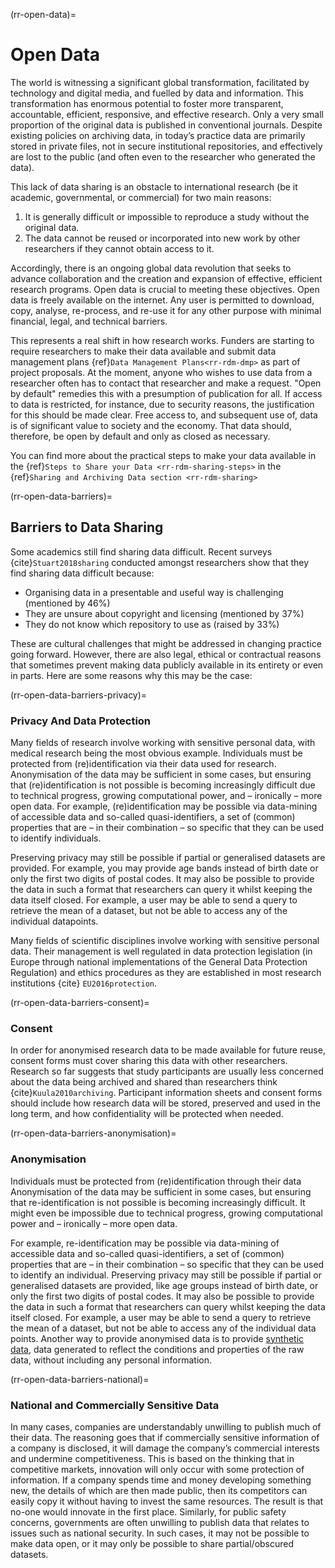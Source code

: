 (rr-open-data)=
# Open Data

The world is witnessing a significant global transformation, facilitated by technology and digital media, and fuelled by data and information.
This transformation has enormous potential to foster more transparent, accountable, efficient, responsive, and effective research.
Only a very small proportion of the original data is published in conventional journals. 
Despite existing policies on archiving data, in today’s practice data are primarily stored in private files, not in secure institutional repositories, and effectively are lost to the public (and often even to the researcher who generated the data).

This lack of data sharing is an obstacle to international research (be it academic, governmental, or commercial) for two main reasons:

1. It is generally difficult or impossible to reproduce a study without the original data.
2. The data cannot be reused or incorporated into new work by other researchers if they cannot obtain access to it.

Accordingly, there is an ongoing global data revolution that seeks to advance collaboration and the creation and expansion of effective, efficient research programs.
Open data is crucial to meeting these objectives.
Open data is freely available on the internet. 
Any user is permitted to download, copy, analyse, re-process, and re-use it for any other purpose with minimal financial, legal, and technical barriers.

This represents a real shift in how research works. Funders are starting to require researchers to make their data available and submit data management plans {ref}`Data Management Plans<rr-rdm-dmp>` as part of project proposals.
At the moment, anyone who wishes to use data from a researcher often has to contact that researcher and make a request.
"Open by default" remedies this with a presumption of publication for all.
If access to data is restricted, for instance, due to security reasons, the justification for this should be made clear.
Free access to, and subsequent use of, data is of significant value to society and the economy. 
That data should, therefore, be open by default and only as closed as necessary. 

You can find more about the practical steps to make your data available in the {ref}`Steps to Share your Data <rr-rdm-sharing-steps>` in the {ref}`Sharing and Archiving Data section <rr-rdm-sharing>`


(rr-open-data-barriers)=
## Barriers to Data Sharing
Some academics still find sharing data difficult.
Recent surveys {cite}`Stuart2018sharing` conducted amongst researchers show that they find sharing data difficult because:

- Organising data in a presentable and useful way is challenging (mentioned by 46%)
- They are unsure about copyright and licensing (mentioned by 37%)
- They do not know which repository to use as (raised by 33%)

These are cultural challenges that might be addressed in changing practice going forward.
However, there are also legal, ethical or contractual reasons that sometimes prevent making data publicly available in its entirety or even in parts.
Here are some reasons why this may be the case:

(rr-open-data-barriers-privacy)=
### Privacy And Data Protection

Many fields of research involve working with sensitive personal data, with medical research being the most obvious example.
Individuals must be protected from (re)identification via their data used for research. 
Anonymisation of the data may be sufficient in some cases, but ensuring that (re)identification is not possible is becoming increasingly difficult due to technical progress, growing computational power, and – ironically – more open data. 
For example, (re)identification may be possible via data-mining of accessible data and so-called quasi-identifiers, a set of (common) properties that are – in their combination – so specific that they can be used to identify individuals.

Preserving privacy may still be possible if partial or generalised datasets are provided.
For example, you may provide age bands instead of birth date or only the first two digits of postal codes.
It may also be possible to provide the data in such a format that researchers can query it whilst keeping the data itself closed. 
For example, a user may be able to send a query to retrieve the mean of a dataset, but not be able to access any of the individual datapoints.

Many fields of scientific disciplines involve working with sensitive personal data.
Their management is well regulated in data protection legislation (in Europe through national implementations of the General Data Protection Regulation) and ethics procedures as they are established in most research institutions {cite} `EU2016protection`.

(rr-open-data-barriers-consent)=
### Consent

In order for anonymised research data to be made available for future reuse, consent forms must cover sharing this data with other researchers.
Research so far suggests that study participants are usually less concerned about the data being archived and shared than researchers think {cite}`Kuula2010archiving`.
Participant information sheets and consent forms should include how research data will be stored, preserved and used in the long term, and how confidentiality will be protected when needed.

(rr-open-data-barriers-anonymisation)=
### Anonymisation

Individuals must be protected from (re)identification through their data
Anonymisation of the data may be sufficient in some cases, but ensuring that re-identification is not possible is becoming increasingly difficult.
It might even be impossible due to technical progress, growing computational power and – ironically – more open data.

For example, re-identification may be possible via data-mining of accessible data and so-called quasi-identifiers, a set of (common) properties that are – in their combination – so specific that they can be used to identify an individual.
Preserving privacy may still be possible if partial or generalised datasets are provided, like age groups instead of birth date, or only the first two digits of postal codes.
It may also be possible to provide the data in such a format that researchers can query whilst keeping the data itself closed.
For example, a user may be able to send a query to retrieve the mean of a dataset, but not be able to access any of the individual data points.
Another way to provide anonymised data is to provide [synthetic data](https://en.wikipedia.org/wiki/Synthetic_data), data generated to reflect the conditions and properties of the raw data, without including any personal information.

(rr-open-data-barriers-national)=
### National and Commercially Sensitive Data

In many cases, companies are understandably unwilling to publish much of their data.
The reasoning goes that if commercially sensitive information of a company is disclosed, it will damage the company’s commercial interests and undermine competitiveness.
This is based on the thinking that in competitive markets, innovation will only occur with some protection of information.
If a company spends time and money developing something new, the details of which are then made public, then its competitors can easily copy it without having to invest the same resources.
The result is that no-one would innovate in the first place.
Similarly, for public safety concerns, governments are often unwilling to publish data that relates to issues such as national security.
In such cases, it may not be possible to make data open, or it may only be possible to share partial/obscured datasets.
